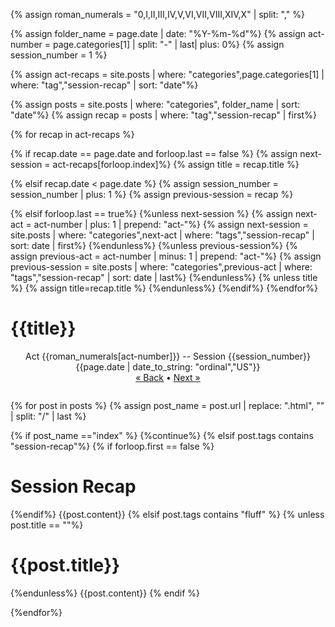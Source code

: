 {% assign roman_numerals = "0,I,II,III,IV,V,VI,VII,VIII,XIV,X" | split: "," %}

{% assign folder_name = page.date | date: "%Y-%m-%d"%}
{% assign act-number = page.categories[1] | split: "-" | last| plus: 0%}
{% assign session_number = 1 %}

{% assign act-recaps = site.posts | where: "categories",page.categories[1] | where: "tag","session-recap" | sort: "date"%}


{% assign posts = site.posts | where: "categories", folder_name | sort: "date"%}
{% assign recap = posts | where: "tag","session-recap" | first%}

{% for recap in act-recaps %}

{% if recap.date == page.date and forloop.last == false %}
    {% assign next-session = act-recaps[forloop.index]%}
    {% assign title = recap.title %}

{% elsif recap.date < page.date %}
    {% assign session_number = session_number | plus: 1 %}
    {% assign previous-session = recap %}

{% elsif forloop.last == true%}
    {%unless next-session %}
        {% assign next-act = act-number | plus: 1 | prepend: "act-"%}
        {% assign next-session = site.posts | where: "categories",next-act | where: "tags","session-recap" | sort: date | first%}
    {%endunless%}
    {%unless previous-session%}
        {% assign previous-act = act-number | minus: 1 | prepend: "act-"%}
        {% assign previous-session = site.posts | where: "categories",previous-act | where: "tags","session-recap" | sort: date | last%}
    {%endunless%}
    {% unless title %}
        {% assign title=recap.title %}
    {%endunless%}
{%endif%}
{%endfor%}

# {{title}}

<style>
    .session_header {
        width: 100%;
        text-align: center;
        padding-bottom: 1em
    }
    h1 {text-align: left;}
</style>
<div class="session_header">
Act {{roman_numerals[act-number]}} -- Session {{session_number}}<br>
{{page.date | date_to_string: "ordinal","US"}}
<br>
<a href="{{previous-session.url|replace: 'recap','index'}}">« Back</a> • 
<a href="{{next-session.url|replace: 'recap','index'}}">Next »</a>
</div>



{% for post in posts %}
{% assign post_name = post.url | replace: ".html", "" | split: "/" | last %}


{% if post_name =="index" %}
{%continue%}
{% elsif post.tags contains "session-recap"%}
{% if forloop.first == false %}
# Session Recap
{%endif%}
{{post.content}}
{% elsif post.tags contains "fluff" %}
{% unless post.title == ""%}
# {{post.title}}
{%endunless%}
{{post.content}}
{% endif %}

{%endfor%}